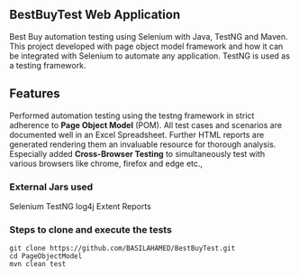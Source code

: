 ## BestBuyTest Web Application

Best Buy automation testing using Selenium with Java, TestNG and Maven.
This project developed with page object model framework and how it can be integrated with Selenium to automate any application. 
TestNG is used as a testing framework. 

## Features
Performed automation testing using the testng framework in strict adherence to **Page Object Model** (POM). All test cases and scenarios are documented well in an Excel Spreadsheet. Further HTML reports are generated rendering them an invaluable resource for thorough analysis. Especially added **Cross-Browser Testing** to simultaneously test with various browsers like chrome, firefox and edge etc.,

### External Jars used
Selenium
TestNG
log4j
Extent Reports

### Steps to clone and execute the tests
```
git clone https://github.com/BASILAHAMED/BestBuyTest.git
cd PageObjectModel
mvn clean test 
```
